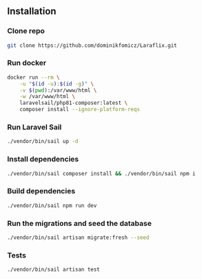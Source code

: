 ## Installation

### Clone repo

```bash
git clone https://github.com/dominikfomicz/Laraflix.git
```

### Run docker

```bash
docker run --rm \
    -u "$(id -u):$(id -g)" \
    -v $(pwd):/var/www/html \
    -w /var/www/html \
    laravelsail/php81-composer:latest \
    composer install --ignore-platform-reqs
```

### Run Laravel Sail

```bash
./vendor/bin/sail up -d
```

### Install dependencies

```bash
./vendor/bin/sail composer install && ./vendor/bin/sail npm i
```

### Build dependencies

```bash
./vendor/bin/sail npm run dev
```

### Run the migrations and seed the database

```bash
./vendor/bin/sail artisan migrate:fresh --seed
```

### Tests

```bash
./vendor/bin/sail artisan test
```
